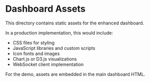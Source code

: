 # Dashboard Assets

This directory contains static assets for the enhanced dashboard.

In a production implementation, this would include:
- CSS files for styling
- JavaScript libraries and custom scripts
- Icon fonts and images
- Chart.js or D3.js visualizations
- WebSocket client implementation

For the demo, assets are embedded in the main dashboard HTML.
